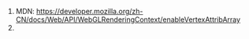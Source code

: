 1. MDN: https://developer.mozilla.org/zh-CN/docs/Web/API/WebGLRenderingContext/enableVertexAttribArray
2. 
